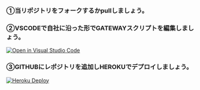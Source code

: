 
### ①当リポジトリをフォークするかpullしましょう。

### ②VSCODEで自社に沿った形でGATEWAYスクリプトを編集しましょう。

 [![Open in Visual Studio Code](https://open.vscode.dev/badges/open-in-vscode.svg)](https://open.vscode.dev/wanpa/gateway/)



### ③GITHUBにレポジトリを追加しHEROKUでデプロイしましょう。
 [![Heroku Deploy](https://www.herokucdn.com/deploy/button.png)](https://heroku.com/deploy?template=https://github.com/wanpa/gateway)
